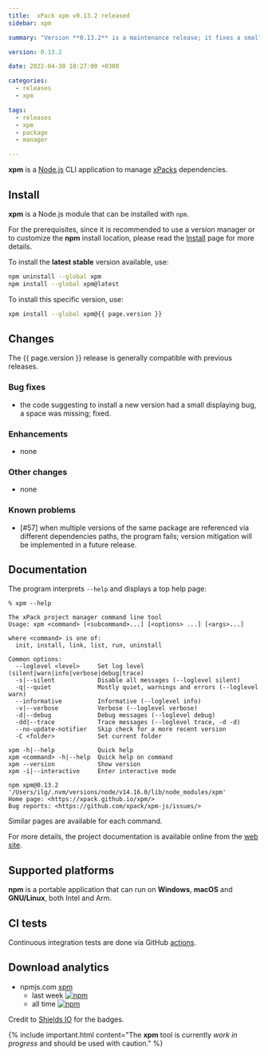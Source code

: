 ```yaml
---
title:  xPack xpm v0.13.2 released
sidebar: xpm

summary: "Version **0.13.2** is a maintenance release; it fixes a small displaying bug."

version: 0.13.2

date: 2022-04-30 18:27:00 +0300

categories:
  - releases
  - xpm

tags:
  - releases
  - xpm
  - package
  - manager

---
```


**xpm** is a
[Node.js](https://nodejs.org/en/) CLI
application to manage
[xPacks](https://xpack.github.io/intro/#but-what-are-xpacks) dependencies.

## Install

**xpm** is a Node.js module that can be installed with `npm`.

For the prerequisites, since it is recommended
to use a version manager or to customize the **npm** install location,
please read the
[Install](https://xpack.github.io/xpm/install/) page for more details.

To install the **latest stable** version available, use:

```sh
npm uninstall --global xpm
npm install --global xpm@latest
```

To install this specific version, use:

```sh
xpm install --global xpm@{{ page.version }}
```

## Changes

The {{ page.version }} release
is generally compatible with previous releases.

### Bug fixes

- the code suggesting to install a new version had a small displaying bug,
  a space was missing; fixed.

### Enhancements

- none

### Other changes

- none

### Known problems

- [#57] when multiple versions of the same package are referenced
  via different dependencies paths, the program fails; version
  mitigation will be implemented in a future release.

## Documentation

The program interprets `--help` and displays a top help page:

```console
% xpm --help

The xPack project manager command line tool
Usage: xpm <command> [<subcommand>...] [<options> ...] [<args>...]

where <command> is one of:
  init, install, link, list, run, uninstall

Common options:
  --loglevel <level>     Set log level (silent|warn|info|verbose|debug|trace)
  -s|--silent            Disable all messages (--loglevel silent)
  -q|--quiet             Mostly quiet, warnings and errors (--loglevel warn)
  --informative          Informative (--loglevel info)
  -v|--verbose           Verbose (--loglevel verbose)
  -d|--debug             Debug messages (--loglevel debug)
  -dd|--trace            Trace messages (--loglevel trace, -d -d)
  --no-update-notifier   Skip check for a more recent version
  -C <folder>            Set current folder

xpm -h|--help            Quick help
xpm <command> -h|--help  Quick help on command
xpm --version            Show version
xpm -i|--interactive     Enter interactive mode

npm xpm@0.13.2 '/Users/ilg/.nvm/versions/node/v14.16.0/lib/node_modules/xpm'
Home page: <https://xpack.github.io/xpm/>
Bug reports: <https://github.com/xpack/xpm-js/issues/>
```

Similar pages are available for each command.

For more details, the project documentation is available online from the
[web site](https://xpack.github.io/xpm/).

## Supported platforms

**npm** is a portable application that can run on
**Windows**, **macOS** and **GNU/Linux**, both Intel and Arm.

## CI tests

Continuous integration tests are done via GitHub
[actions](https://github.com/xpack/xpm-js/actions/).

## Download analytics

- npmjs.com [xpm](https://www.npmjs.com/package/xpm)
  - last week [![npm](https://img.shields.io/npm/dw/xpm.svg)](https://www.npmjs.com/package/xpm/)
  - all time [![npm](https://img.shields.io/npm/dt/xpm.svg)](https://www.npmjs.com/package/xpm/)

Credit to [Shields IO](https://shields.io) for the badges.

{% include important.html content="The **xpm** tool is currently _work in
progress_ and should be used with caution." %}
